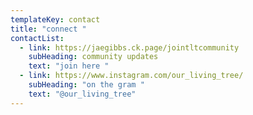 ```yaml
---
templateKey: contact
title: "connect "
contactList:
  - link: https://jaegibbs.ck.page/jointltcommunity
    subHeading: community updates
    text: "join here "
  - link: https://www.instagram.com/our_living_tree/
    subHeading: "on the gram "
    text: "@our_living_tree"
---
```

